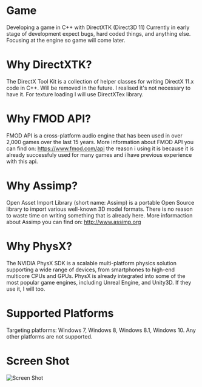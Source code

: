 # Game
Developing a game in C++ with DirectXTK (Direct3D 11)
Currently in early stage of development expect bugs, hard coded things, and anything else.
Focusing at the engine so game will come later.

# Why DirectXTK?
The DirectX Tool Kit is a collection of helper classes for writing DirectX 11.x code in C++.
Will be removed in the future. I realised it's not necessary to have it. For texture loading
I will use DirectXTex library.

# Why FMOD API?
FMOD API is a cross-platform audio engine that has been used in over 2,000 games over the last 15 years.
More information about FMOD API you can find on: https://www.fmod.com/api the reason i using it is
because it is already successfuly used for many games and i have previous experience with this api.

# Why Assimp?
Open Asset Import Library (short name: Assimp) is a portable Open Source library to import various
well-known 3D model formats. There is no reason to waste time on writing something that is already here.
More informaction about Assimp you can find on: http://www.assimp.org

# Why PhysX?
The NVIDIA PhysX SDK is a scalable multi-platform physics solution supporting a wide range of devices, 
from smartphones to high-end multicore CPUs and GPUs. PhysX is already integrated into some of the most 
popular game engines, including Unreal Engine, and Unity3D. If they use it, I will too.

# Supported Platforms
Targeting platforms: Windows 7, Windows 8, Windows 8.1, Windows 10.
Any other platforms are not supported.

# Screen Shot
![Screen Shot](/../master/Screenshot.png?raw=true "Screen Shot")